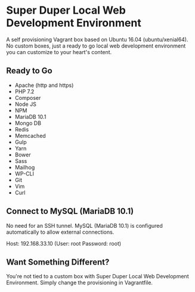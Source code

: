 # Super Duper Local Web Development Environment

A self provisioning Vagrant box based on Ubuntu 16.04 (ubuntu/xenial64).  No custom boxes, just a ready to go local web development environment you can customize to your heart's content.

## Ready to Go
* Apache (http and https)
* PHP 7.2
* Composer
* Node JS
* NPM
* MariaDB 10.1
* Mongo DB
* Redis
* Memcached
* Gulp
* Yarn
* Bower
* Sass
* Mailhog
* WP-CLI
* Git
* Vim
* Curl

## Connect to MySQL (MariaDB 10.1)

No need for an SSH tunnel.  MySQL (MariaDB 10.1) is configured automatically to allow external connections.

Host: 192.168.33.10 (User: root  Password: root)

## Want Something Different?

You're not tied to a custom box with Super Duper Local Web Development Environment.  Simply change the provisioning in Vagrantfile.




